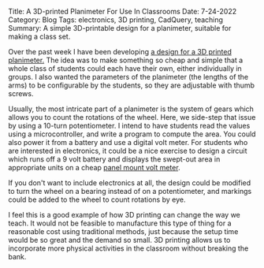 Title: A 3D-printed Planimeter For Use In Classrooms
Date: 7-24-2022
Category: Blog
Tags: electronics, 3D printing, CadQuery, teaching
Summary: A simple 3D-printable design for a planimeter, suitable for making a class set.

Over the past week I have been developing [a design for a 3D printed planimeter.](https://github.com/AldenMB/Planimeter) The idea was to make something so cheap and simple that a whole class of students could each have their own, either individually in groups. I also wanted the parameters of the planimeter (the lengths of the arms) to be configurable by the students, so they are adjustable with thumb screws.

Usually, the most intricate part of a planimeter is the system of gears which allows you to count the rotations of the wheel. Here, we side-step that issue by using a 10-turn potentiometer. I intend to have students read the values using a microcontroller, and write a program to compute the area. You could also power it from a battery and use a digital volt meter. For students who are interested in electronics, it could be a nice exercise to design a circuit which runs off a 9 volt battery and displays the swept-out area in appropriate units on a cheap [panel mount volt meter](https://www.amazon.com/bayite-Voltmeter-Motorcycle-Polarity-Protection/dp/B00YALV0NG/).

If you don't want to include electronics at all, the design could be modified to turn the wheel on a bearing instead of on a potentiometer, and markings could be added to the wheel to count rotations by eye.

I feel this is a good example of how 3D printing can change the way we teach. It would not be feasible to manufacture this type of thing for a reasonable cost using traditional methods, just because the setup time would be so great and the demand so small. 3D printing allows us to incorporate more physical activities in the classroom without breaking the bank.
